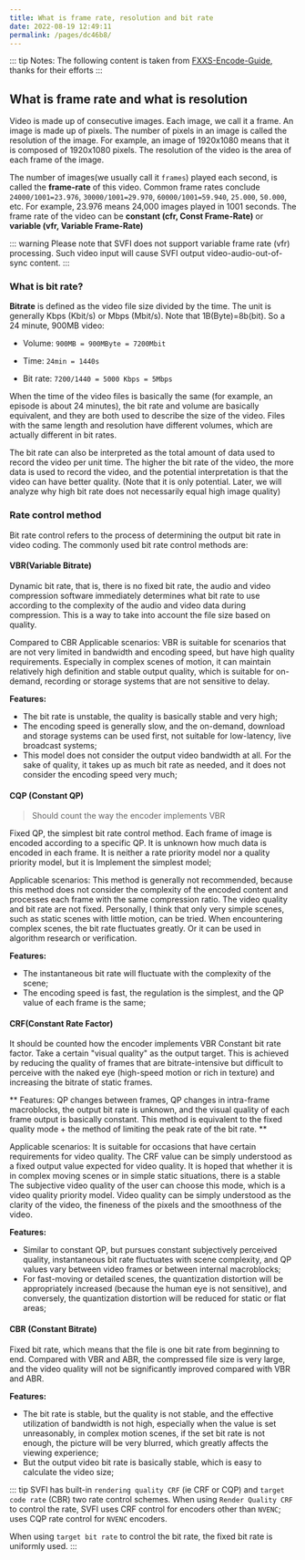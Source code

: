 ```yaml
---
title: What is frame rate, resolution and bit rate
date: 2022-08-19 12:49:11
permalink: /pages/dc46b8/
---
```


::: tip Notes:
The following content is taken from [FXXS-Encode-Guide](https://github.com/ted423/FXXS-Encode-Guide), thanks for their efforts
:::

## What is frame rate and what is resolution

Video is made up of consecutive images. Each image, we call it a frame. An image is made up of pixels. The number of pixels in an image is called the resolution of the image. For example, an image of 1920x1080 means that it is composed of 1920x1080 pixels. The resolution of the video is the area of each frame of the image.

The number of images(we usually call it `frames`) played each second, is called the **frame-rate** of this video. Common frame rates conclude `24000/1001=23.976`, `30000/1001=29.970`, `60000/1001=59.940`, `25.000`, `50.000`, etc. For example, 23.976 means 24,000 images played in 1001 seconds. The frame rate of the video can be **constant (cfr, Const Frame-Rate)** or **variable (vfr, Variable Frame-Rate)**

::: warning
Please note that SVFI does not support variable frame rate (vfr) processing. Such video input will cause SVFI output video-audio-out-of-sync content.
:::

### What is bit rate?

**Bitrate** is defined as the video file size divided by the time. The unit is generally Kbps (Kbit/s) or Mbps (Mbit/s). Note that 1B(Byte)=8b(bit). So a 24 minute, 900MB video:

- Volume: `900MB = 900MByte = 7200Mbit`

- Time: `24min = 1440s`

- Bit rate: `7200/1440 = 5000 Kbps = 5Mbps`

When the time of the video files is basically the same (for example, an episode is about 24 minutes), the bit rate and volume are basically equivalent, and they are both used to describe the size of the video. Files with the same length and resolution have different volumes, which are actually different in bit rates.

The bit rate can also be interpreted as the total amount of data used to record the video per unit time. The higher the bit rate of the video, the more data is used to record the video, and the potential interpretation is that the video can have better quality. (Note that it is only potential. Later, we will analyze why high bit rate does not necessarily equal high image quality)

### Rate control method

Bit rate control refers to the process of determining the output bit rate in video coding. The commonly used bit rate control methods are:

#### VBR(Variable Bitrate)

Dynamic bit rate, that is, there is no fixed bit rate, the audio and video compression software immediately determines what bit rate to use according to the complexity of the audio and video data during compression. This is a way to take into account the file size based on quality.

Compared to CBR
Applicable scenarios: VBR is suitable for scenarios that are not very limited in bandwidth and encoding speed, but have high quality requirements. Especially in complex scenes of motion, it can maintain relatively high definition and stable output quality, which is suitable for on-demand, recording or storage systems that are not sensitive to delay.

**Features:**

- The bit rate is unstable, the quality is basically stable and very high;
- The encoding speed is generally slow, and the on-demand, download and storage systems can be used first, not suitable for low-latency, live broadcast systems;
- This model does not consider the output video bandwidth at all. For the sake of quality, it takes up as much bit rate as needed, and it does not consider the encoding speed very much;

#### CQP (Constant QP)

> Should count the way the encoder implements VBR

Fixed QP, the simplest bit rate control method. Each frame of image is encoded according to a specific QP. It is unknown how much data is encoded in each frame. It is neither a rate priority model nor a quality priority model, but it is Implement the simplest model;

Applicable scenarios: This method is generally not recommended, because this method does not consider the complexity of the encoded content and processes each frame with the same compression ratio. The video quality and bit rate are not fixed. Personally, I think that only very simple scenes, such as static scenes with little motion, can be tried. When encountering complex scenes, the bit rate fluctuates greatly. Or it can be used in algorithm research or verification.

**Features:**

- The instantaneous bit rate will fluctuate with the complexity of the scene;
- The encoding speed is fast, the regulation is the simplest, and the QP value of each frame is the same;

#### **CRF(Constant Rate Factor)**

It should be counted how the encoder implements VBR
Constant bit rate factor. Take a certain "visual quality" as the output target. This is achieved by reducing the quality of frames that are bitrate-intensive but difficult to perceive with the naked eye (high-speed motion or rich in texture) and increasing the bitrate of static frames.

** Features: QP changes between frames, QP changes in intra-frame macroblocks, the output bit rate is unknown, and the visual quality of each frame output is basically constant. This method is equivalent to the fixed quality mode + the method of limiting the peak rate of the bit rate. **

Applicable scenarios: It is suitable for occasions that have certain requirements for video quality. The CRF value can be simply understood as a fixed output value expected for video quality. It is hoped that whether it is in complex moving scenes or in simple static situations, there is a stable The subjective video quality of the user can choose this mode, which is a video quality priority model. Video quality can be simply understood as the clarity of the video, the fineness of the pixels and the smoothness of the video.

**Features:**

- Similar to constant QP, but pursues constant subjectively perceived quality, instantaneous bit rate fluctuates with scene complexity, and QP values ​​vary between video frames or between internal macroblocks;
- For fast-moving or detailed scenes, the quantization distortion will be appropriately increased (because the human eye is not sensitive), and conversely, the quantization distortion will be reduced for static or flat areas;

#### CBR (Constant Bitrate)

Fixed bit rate, which means that the file is one bit rate from beginning to end. Compared with VBR and ABR, the compressed file size is very large, and the video quality will not be significantly improved compared with VBR and ABR.

**Features:**

- The bit rate is stable, but the quality is not stable, and the effective utilization of bandwidth is not high, especially when the value is set unreasonably, in complex motion scenes, if the set bit rate is not enough, the picture will be very blurred, which greatly affects the viewing experience;
- But the output video bit rate is basically stable, which is easy to calculate the video size;

::: tip
SVFI has built-in `rendering quality CRF` (ie CRF or CQP) and `target code rate` (CBR) two rate control schemes.
When using `Render Quality CRF` to control the rate, SVFI uses CRF control for encoders other than `NVENC`; uses CQP rate control for `NVENC` encoders.

When using `target bit rate` to control the bit rate, the fixed bit rate is uniformly used.
:::